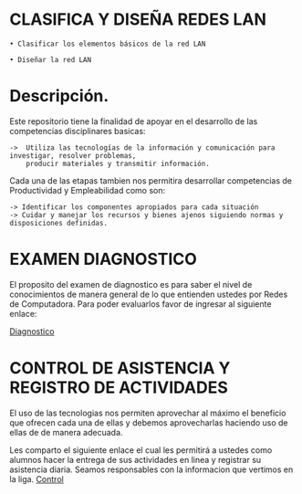 # CLASIFICA Y DISEÑA REDES LAN

    • Clasificar los elementos básicos de la red LAN
    
    • Diseñar la red LAN

# Descripción.
Este repositorio tiene la finalidad de apoyar en el desarrollo de las competencias disciplinares basicas: 

    ->  Utiliza las tecnologías de la información y comunicación para investigar, resolver problemas, 
        producir materiales y transmitir información.

Cada una de las etapas tambien nos permitira desarrollar competencias de Productividad y Empleabilidad como son:

    -> Identificar los componentes apropiados para cada situación
    -> Cuidar y manejar los recursos y bienes ajenos siguiendo normas y disposiciones definidas.

# EXAMEN DIAGNOSTICO
  El proposito del examen de diagnostico es para saber el nivel de conocimientos de manera general de lo que entienden ustedes por Redes de Computadora. Para poder evaluarlos favor de ingresar al siguiente enlace:

[Diagnostico](https://github.com/RepoMilton/DiagnosticoRedes.git)

# CONTROL DE ASISTENCIA Y REGISTRO DE ACTIVIDADES
El uso de las tecnologias nos permiten aprovechar al máximo el beneficio que ofrecen cada una de ellas y debemos aprovecharlas haciendo uso de ellas de de manera adecuada.

Les comparto el siguiente enlace el cual les permitirá a ustedes como alumnos hacer la entrega de sus actividades en linea y registrar su asistencia diaria. Seamos responsables 
con la informacion que vertimos en la liga.
[Control](https://github.com/RepoMilton/ListaControl.git)



